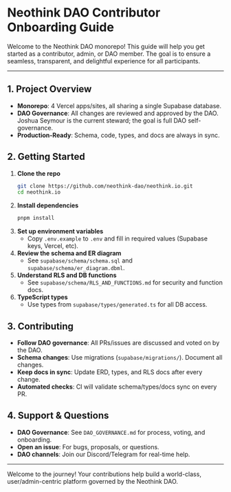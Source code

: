 # Neothink DAO Contributor Onboarding Guide

Welcome to the Neothink DAO monorepo! This guide will help you get started as a contributor, admin, or DAO member. The goal is to ensure a seamless, transparent, and delightful experience for all participants.

---

## 1. Project Overview
- **Monorepo**: 4 Vercel apps/sites, all sharing a single Supabase database.
- **DAO Governance**: All changes are reviewed and approved by the DAO. Joshua Seymour is the current steward; the goal is full DAO self-governance.
- **Production-Ready**: Schema, code, types, and docs are always in sync.

## 2. Getting Started
1. **Clone the repo**
   ```sh
   git clone https://github.com/neothink-dao/neothink.io.git
   cd neothink.io
   ```
2. **Install dependencies**
   ```sh
   pnpm install
   ```
3. **Set up environment variables**
   - Copy `.env.example` to `.env` and fill in required values (Supabase keys, Vercel, etc).
4. **Review the schema and ER diagram**
   - See `supabase/schema/schema.sql` and `supabase/schema/er_diagram.dbml`.
5. **Understand RLS and DB functions**
   - See `supabase/schema/RLS_AND_FUNCTIONS.md` for security and function docs.
6. **TypeScript types**
   - Use types from `supabase/types/generated.ts` for all DB access.

## 3. Contributing
- **Follow DAO governance**: All PRs/issues are discussed and voted on by the DAO.
- **Schema changes**: Use migrations (`supabase/migrations/`). Document all changes.
- **Keep docs in sync**: Update ERD, types, and RLS docs after every change.
- **Automated checks**: CI will validate schema/types/docs sync on every PR.

## 4. Support & Questions
- **DAO Governance**: See `DAO_GOVERNANCE.md` for process, voting, and onboarding.
- **Open an issue**: For bugs, proposals, or questions.
- **DAO channels**: Join our Discord/Telegram for real-time help.

---

Welcome to the journey! Your contributions help build a world-class, user/admin-centric platform governed by the Neothink DAO.
